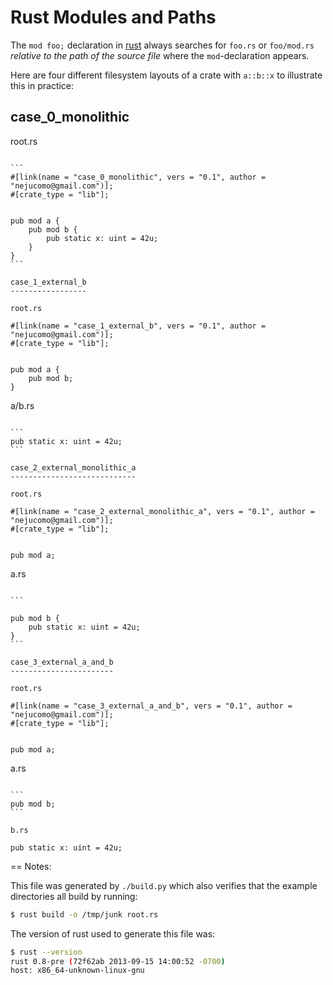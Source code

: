 
Rust Modules and Paths
======================

The `mod foo;` declaration in [rust](http://rust-lang.org) always
searches for `foo.rs` or `foo/mod.rs` *relative to the path of the
source file* where the `mod`-declaration appears.

Here are four different filesystem layouts of a crate with `a::b::x`
to illustrate this in practice:

case_0_monolithic
-----------------

root.rs
~~~~~~~~~

```
#[link(name = "case_0_monolithic", vers = "0.1", author = "nejucomo@gmail.com")];
#[crate_type = "lib"];


pub mod a {
    pub mod b {
        pub static x: uint = 42u;
    }
}
```

case_1_external_b
-----------------

root.rs
~~~~~~~~~

```
#[link(name = "case_1_external_b", vers = "0.1", author = "nejucomo@gmail.com")];
#[crate_type = "lib"];


pub mod a {
    pub mod b;
}
```

a/b.rs
~~~~~~~~

```
pub static x: uint = 42u;
```

case_2_external_monolithic_a
----------------------------

root.rs
~~~~~~~~~

```
#[link(name = "case_2_external_monolithic_a", vers = "0.1", author = "nejucomo@gmail.com")];
#[crate_type = "lib"];


pub mod a;
```

a.rs
~~~~~~

```

pub mod b {
    pub static x: uint = 42u;
}
```

case_3_external_a_and_b
-----------------------

root.rs
~~~~~~~~~

```
#[link(name = "case_3_external_a_and_b", vers = "0.1", author = "nejucomo@gmail.com")];
#[crate_type = "lib"];


pub mod a;
```

a.rs
~~~~~~

```
pub mod b;
```

b.rs
~~~~~~

```
pub static x: uint = 42u;
```



== Notes:

This file was generated by `./build.py` which also verifies that the
example directories all build by running:

```bash
$ rust build -o /tmp/junk root.rs
```

The version of rust used to generate this file was:

```bash
$ rust --version
rust 0.8-pre (72f62ab 2013-09-15 14:00:52 -0700)
host: x86_64-unknown-linux-gnu

```
